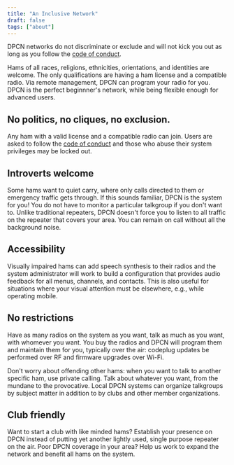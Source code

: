 ```yaml
---
title: "An Inclusive Network"
draft: false
tags: ["about"]
---
```


DPCN networks do not discriminate or exclude and will not kick you out as long as you follow the [code of conduct](/about/code-of-conduct).

<!--more-->

Hams of all races, religions, ethnicities, orientations, and identities are welcome. The only qualifications are having a ham license and a compatible radio. Via remote management, DPCN can program your radio for you. DPCN is the perfect beginnner's network, while being flexible enough for advanced users.

## No politics, no cliques, no exclusion.

Any ham with a valid license and a compatible radio can join. Users are asked to follow the [code of conduct](/about/code-of-conduct) and those who abuse their system privileges may be locked out.

## Introverts welcome

Some hams want to quiet carry, where only calls directed to them or emergency traffic gets through. If this sounds familiar, DPCN is the system for you! You do not have to monitor a particular talkgroup if you don't want to. Unlike traditional repeaters, DPCN doesn't force you to listen to all traffic on the repeater that covers your area. You can remain on call without all the background noise.

## Accessibility

Visually impaired hams can add speech synthesis to their radios and the system administrator will work to build a configuration that provides audio feedback for all menus, channels, and contacts. This is also useful for situations where your visual attention must be elsewhere, e.g., while operating mobile.

## No restrictions

Have as many radios on the system as you want, talk as much as you want, with whomever you want. You buy the radios and DPCN will program them and maintain them for you, typically over the air: codeplug updates be performed over RF and firmware upgrades over Wi-Fi.

Don't worry about offending other hams: when you want to talk to another specific ham, use private calling. Talk about whatever you want, from the mundane to the provocative. Local DPCN systems can organize talkgroups by subject matter in addition to by clubs and other member organizations.

## Club friendly

Want to start a club with like minded hams? Establish your presence on DPCN instead of putting yet another lightly used, single purpose repeater on the air. Poor DPCN coverage in your area? Help us work to expand the network and benefit all hams on the system.